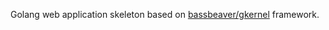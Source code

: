 Golang web application skeleton based on [bassbeaver/gkernel](https://github.com/bassbeaver/gkernel) framework.